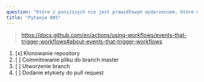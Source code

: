 ```yaml
---
question: "Które z poniższych nie jest prawidłowym wydarzeniem, które mogłoby wyzwolić workflow?"
title: "Pytanie 005"
---
```


> https://docs.github.com/en/actions/using-workflows/events-that-trigger-workflows#about-events-that-trigger-workflows
1. [x] Klonowanie repository
1. [ ] Commitowanie pliku do branch master
1. [ ] Utworzenie branch
1. [ ] Dodanie etykiety do pull request

